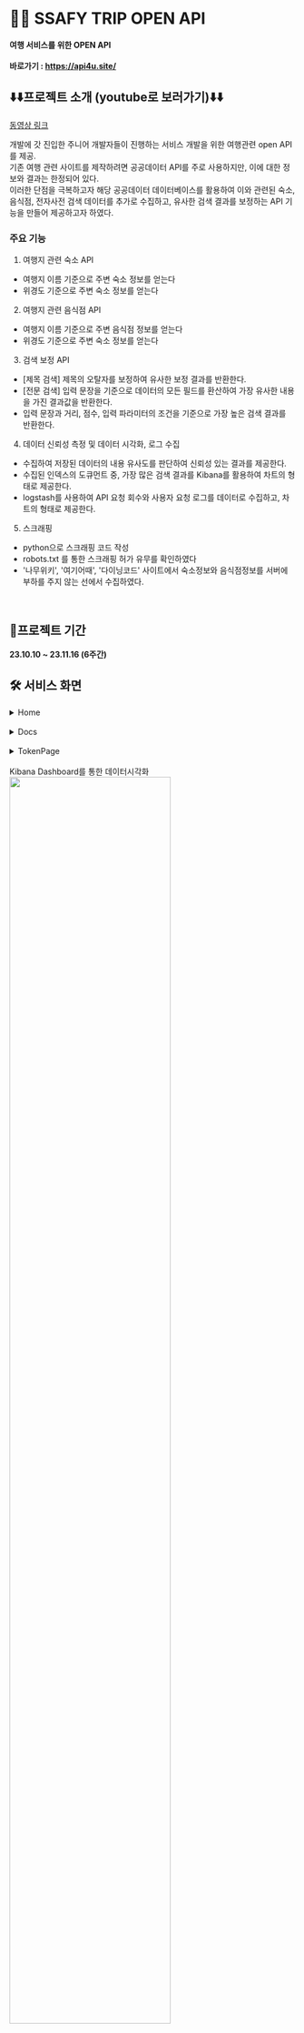 # 👨‍💻 SSAFY TRIP OPEN API
**여행 서비스를 위한 OPEN API**<br><br>
**바로가기 : https://api4u.site/**
<br>


## ⬇️⬇️프로젝트 소개 (youtube로 보러가기)⬇️⬇️
[동영상 링크](https://www.youtube.com/watch?v=DyyWZVai3vw)
  
개발에 갓 진입한 주니어 개발자들이 진행하는 서비스 개발을 위한 여행관련 open API를 제공.  
기존 여행 관련 사이트를 제작하려면 공공데이터 API를 주로 사용하지만, 이에 대한 정보와 결과는 한정되어 있다.  
이러한 단점을 극복하고자 해당 공공데이터 데이터베이스를 활용하여 이와 관련된 숙소, 음식점, 전자사전 검색 데이터를 추가로 수집하고, 유사한 검색 결과를 보정하는 API 기능을 만들어 제공하고자 하였다.  

### 주요 기능

1. 여행지 관련 숙소 API
 - 여행지 이름 기준으로 주변 숙소 정보를 얻는다
 - 위경도 기준으로 주변 숙소 정보를 얻는다

2. 여행지 관련 음식점 API
 - 여행지 이름 기준으로 주변 음식점 정보를 얻는다 
 - 위경도 기준으로 주변 숙소 정보를 얻는다

3. 검색 보정 API
 - [제목 검색] 제목의 오탈자를 보정하여 유사한 보정 결과를 반환한다.
 - [전문 검색] 입력 문장을 기준으로 데이터의 모든 필드를 환산하여 가장 유사한 내용을 가진 결과값을 반환한다.
 - 입력 문장과 거리, 점수, 입력 파라미터의 조건을 기준으로 가장 높은 검색 결과를 반환한다.

4. 데이터 신뢰성 측정 및 데이터 시각화, 로그 수집
 - 수집하여 저장된 데이터의 내용 유사도를 판단하여 신뢰성 있는 결과를 제공한다.
 - 수집된 인덱스의 도큐먼트 중, 가장 많은 검색 결과를 Kibana를 활용하여 차트의 형태로 제공한다.
 - logstash를 사용하여 API 요청 회수와 사용자 요청 로그를 데이터로 수집하고, 차트의 형태로 제공한다.

5. 스크래핑
 - python으로 스크래핑 코드 작성
 - robots.txt 를 통한 스크래핑 허가 유무를 확인하였다
 - '나무위키', '여기어때', '다이닝코드' 사이트에서 숙소정보와 음식점정보를 서버에 부하를 주지 않는 선에서 수집하였다.
 
 <br>


## 📅프로젝트 기간

**23.10.10 ~ 23.11.16 (6주간)**    

## 🛠️ 서비스 화면 

<details>
홈 페이지<br>
<summary>Home</summary>
<img src="./image/page/main-page.png" width="75%" height="75%"/>
</details></br>

<details>
API 사용을 위한 Docs 페이지<br>
<summary>Docs</summary>
<img src="./image/page/api-docs-accommodation1.png" width="75%" height="75%"/>
</details></br>

<details>
API 사용을 위한 Token 발급 페이지<br>
<summary>TokenPage</summary>
<img src="./image/page/user-api-token-page.png" width="75%" height="75%"/>
</details></br>

<detatls>
Kibana Dashboard를 통한 데이터시각화<br>
<img src="./image/page/user-api-token-page.png" width="75%" height="75%"/>
</details></br>

## 🧝‍♂️팀원 및 역할  

| **팀장** | 신창학 (BE: Elastic search API, Sub server Infra, Kibana 데이터시각화, Logstash 데이터 수집 및 데이터 신뢰성 처리)   |
|----------|---------------------|
| **팀원** | 강현곤 (BE: 숙소 데이터 크롤링, 숙소 데이터 API)             |
| **팀원** | 이지현 (BE: 음식점 데이터 크롤링, 음식점 데이터 API )  |
| **팀원** | 이진호 (Infra : EC2, nginx, docker, jenkins 세팅)     |
| **팀원** | 정형준 (BE: 데이터 크롤링 보조, 숙소 데이터 API, Java Global 객체, 처리율 제한, 부하테스트) |
| **팀원** | 홍유빈 (BE: Docs API, 전자사전 전처리, 처리율 제한, 부하테스트 )  |

## 👨‍👩‍👧협업 툴  

- GitLab
- Jira
- Notion
- Mattermost


## 🖥️ 개발 환경  

🖱**Backend**

- IntelliJ
- spring boot 2.7.17
- spring-boot-jpa
- Spring Security
- Java 11

🖱**DB**

- mysql 8.0.23
- Redis 7.2.1
- MongoDB Cloud

🖱**Frontend**

- Visual Studio Code
- React.js 18.2.0
- node.js 18.16.1
- axios 1.4.0
- styled-components 6.0.4

🖱**Infra**

- AWS EC2
- docker
- nginx
- jenkins

## 🔧 서비스 아키텍쳐  

### System Architecture
<img src="./image/architecture/system_architecture.PNG" width="75%" height="75%"/>

### Log Data architecture
<img src="./image/architecture/data_architecture_1.PNG" width="75%" height="75%"/>
<img src="./image/architecture/system_architecture.PNG" width="75%" height="75%"/>

### Business Logic
<img src="./image/architecture/business_logic.png" width="75%" height="75%"/>

### Total Flow
<img src="./image/architecture/total_flow.PNG" width="75%" height="75%"/>

## 📑 API 명세서  

![Alt text](readme사진/image-2.png)


## ✨ERD  

<img src="./image/erd.png" width="75%" height="75%"/>

## 📚 커밋 컨벤션 규칙

| Type 키워드 | 사용 시점 |
| --- | --- |
| 첫 커밋 | CREATE: start project |
| Add | 새로운 파일 추가 |
| Delete | 파일 삭제 |
| Feat | 새로운 기능 추가, 기존의 기능을 요구 사항에 맞추어 수정 |
| Fix | 기능에 대한 버그 수정 |
| Build | 빌드 관련 수정 |
| Chore | 패키지 매니저 수정, 그 외 기타 수정 ex) .gitignore |
| Ci | CI 관련 설정 수정 |
| Docs | 문서(주석) 수정 |
| Style | 코드 스타일, 포맷팅에 대한 수정 |
| Refactor | 기능의 변화가 아닌 코드 리팩터링 ex) 변수 이름 변경 |
| Test | 테스트 코드 추가/수정 |
| Release | 버전 릴리즈 |
| Rename | 파일 혹은 폴더명을 수정만 한 경우 |
| Readme | README |
| Comment | 주석관련 |

 ***commit message***
  - commit은 최대한 자세히

`키워드(대문자) :  (영어로 위치/함수/기능) + 설명`

## 🌐EC2 PORT

| 서비스                 | 포트  |
|-----------------------|-------|
| Spring Boot - Main API Server | 8080  |
| Spring Boot - ElasticSearch API Server | 8081  |
| React                 | 3000  |
| MySQL                 | 4000  |
| Jenkins               | 9090  |
| Elasticsearch         | 9091  |
| Kibana                | 5601  |

## 처리율 제한 동기화 문제 해결
###### - 문제 정의 : 사용자 별 하루 당 10만회의 API 사용을 제한하기 위한 인터셉터 Count 함수에서 동기화 문제 발생
###### -  문제 설명 : 레디스의 {토큰 : cnt} 데이터를 여러 스레드에서 수정하는 과정에서 레이스컨디션 문제 발생
###### -  문제 해결 : Java의 Synchronized ( Monitor ) / MySQL Lock / Redis Redisson ( distributed lock )의 성능 측정 후 가장 성능이 좋았던 Synchronized 활용
###### -  성능 측정 : Ngrinder를 통해 각각의 동기화에 대한 초당 처리율 (TPS) 측정 결과 Synchronized : 302 / MySQL : 167 / Redisson : 217
###### -  확장에 대한 고려 : 단일 프로세스 환경에서는 Synchronized로 충분했으나, 로드밸런싱을 고려할 경우 DB를 사용하여 Redisson으로의 전환을 고려

## 부하테스트 이슈 발생
###### -  문제 정의 : Ngrinder로 최악의 상황을 가정하여 100명의 유저가 끊임없이 request를 보내는 환경에서 error의 비율과 response 속도 측정
###### -  문제 설명 : ThreadPool을 default로 설정했을 경우 평균 응답시간 2.5초 / error 비율 26.9% 를 확인
###### -  문제 해결 : ThreadPool의 최대 Thread, 최소 동작 Tread, WaitQueue 사이즈를 조절하여 평균 응답시간 2.7초 / error 비율 0%로 개선
###### -  연구 결과 : Synchronized에 의해 대기하고있는 스레드가 많아 최대 Thread수를 조절하여 error를 줄이는 것에 성공

